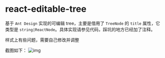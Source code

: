 # react-editable-tree
基于 `Ant Design` 实现的可编辑 tree，主要是借用了 `TreeNode` 的 `title` 属性，它类型是 `string|ReactNode`。具体实现请参见代码，踩坑的地方已经加了注释。

样式上有些问题，需要自己修改并调整

截图如下：
![img](https://github.com/JerryMissTom/react-editable-tree/blob/master/tree.png)
